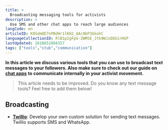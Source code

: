 ```yaml
---
title: >
  Broadcasting messaging tools for activists
description: >
  Use SMS and other chat apps to reach large audiences  
langCode: en
articleID: K8SdmQE7nPBdHr1lKH2_AAc0bP3GkohC
languageCollectionID: RlB1p2gFpG-ZWM5E_Jtk9WJzQQG1rHGP
lastUpdated: 1618651868157
tags: ["tools","stub","communication"]
---
```


**In this article we discuss various tools that you can use to broadcast text messages to your followers. Also make sure to check out our guide on** [**chat apps**](/tools/chat-apps) **to communicate internally in your activist movement.**

> This article needs to be improved. Do you know any text message tools? Feel free to add them below!

## Broadcasting

-   [**Twillio**](https://www.twilio.com): Develop your own custom solution for sending text messages. Twillio supports SMS and WhatsApp.